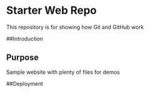 # Starter Web Repo

This repository is for showing how Git and GitHub work

##Introduction

## Purpose

Sample website with plenty of files for demos

##Deployment